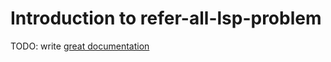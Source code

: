 # Introduction to refer-all-lsp-problem

TODO: write [great documentation](http://jacobian.org/writing/what-to-write/)
